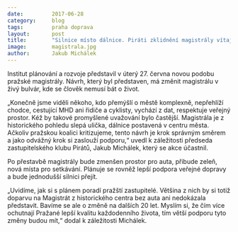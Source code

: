```yaml
---
date:         2017-06-28
category:     blog
tags:         praha doprava
layout:       post
title:        "Silnice místo dálnice. Piráti zklidnění magistrály vítají."
image:        magistrala.jpg
author:       Jakub Michálek
---
```


Institut plánování a rozvoje představil v úterý 27. června novou podobu pražské magistrály. Návrh, který byl představen, má změnit magistrálu v živý bulvár, kde se člověk nemusí bát o život.

„Konečně jsme viděli někoho, kdo přemýšlí o městě komplexně, nepřehlíží chodce, cestující MHD ani řidiče a cyklisty, vychází z dat, respektuje veřejný prostor. Kéž by takové promyšlené uvažování bylo častější. Magistrála je z historického pohledu slepá ulička, dálnice postavená v centru města. Ačkoliv pražskou koalici kritizujeme, tento návrh je krok správným směrem a jako odvážný krok si zaslouží podporu,“ uvedl k záležitosti předseda zastupitelského klubu Pirátů, Jakub Michálek, který se akce účastnil.

Po přestavbě magistrály bude zmenšen prostor pro auta, přibude zeleň, nová místa pro setkávání. Plánuje se rovněž lepší podpora veřejné dopravy a bude jednodušší silnici přejít.

„Uvidíme, jak si s plánem poradí pražští zastupitelé. Většina z nich by si totiž doparvu na Magistrát z historického centra bez auta ani nedokázala představit. Bavíme se ale o změně na dalších 20 let. Myslím si, že čím více ochutnají Pražané lepší kvalitu každodenního života, tím větší podporu tyto změny budou mít,“ dodal k záležitosti Michálek.
